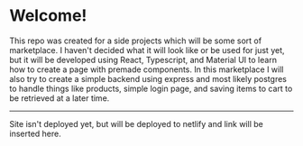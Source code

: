 # Welcome!

This repo was created for a side projects which will be some sort of marketplace. I haven't decided what it will look like or be used for just yet, but it will be developed using React, Typescript, and Material UI to learn how to create a page with premade components. In this marketplace I will also try to create a simple backend using express and most likely postgres to handle things like products, simple login page, and saving items to cart to be retrieved at a later time.

___

Site isn't deployed yet, but will be deployed to netlify and link will be inserted here.
